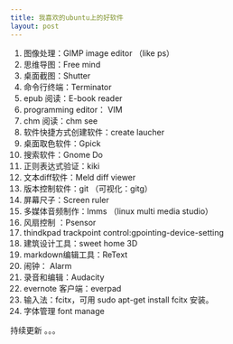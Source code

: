 ```yaml
---
title: 我喜欢的ubuntu上的好软件
layout: post
---
```


1. 图像处理：GIMP image editor （like ps）
2. 思维导图：Free mind
3. 桌面截图：Shutter
4. 命令行终端：Terminator
5. epub 阅读：E-book reader
6. programming editor： VIM
7. chm 阅读：chm see
8. 软件快捷方式创建软件：create laucher
9. 桌面取色软件：Gpick
10. 搜索软件：Gnome Do
11. 正则表达式验证：kiki
12. 文本diff软件：Meld diff viewer
13. 版本控制软件：git （可视化：gitg）
14. 屏幕尺子：Screen ruler
15. 多媒体音频制作：lmms （linux multi media studio）
16. 风扇控制 ：Psensor
17. thindkpad trackpoint control:gpointing-device-setting
18. 建筑设计工具：sweet home 3D
19. markdown编辑工具：ReText
21. 闹钟： Alarm
22. 录音和编辑：Audacity
23. evernote 客户端：everpad
24. 输入法：fcitx，可用 sudo apt-get install fcitx 安装。
25. 字体管理 font manage

持续更新 。。。
